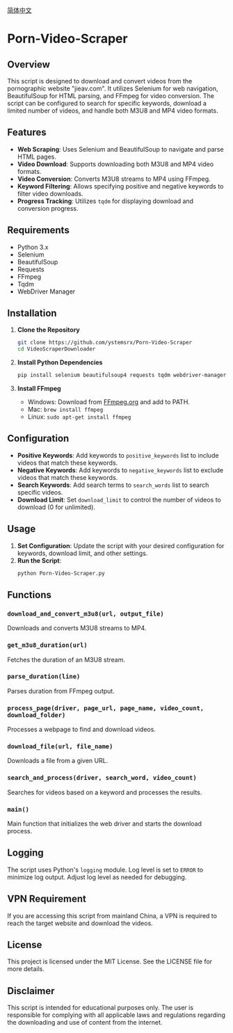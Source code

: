 [简体中文](./README.zh.md)

# Porn-Video-Scraper

## Overview
This script is designed to download and convert videos from the pornographic website "jieav.com". It utilizes Selenium for web navigation, BeautifulSoup for HTML parsing, and FFmpeg for video conversion. The script can be configured to search for specific keywords, download a limited number of videos, and handle both M3U8 and MP4 video formats.

## Features
- **Web Scraping**: Uses Selenium and BeautifulSoup to navigate and parse HTML pages.
- **Video Download**: Supports downloading both M3U8 and MP4 video formats.
- **Video Conversion**: Converts M3U8 streams to MP4 using FFmpeg.
- **Keyword Filtering**: Allows specifying positive and negative keywords to filter video downloads.
- **Progress Tracking**: Utilizes `tqdm` for displaying download and conversion progress.

## Requirements
- Python 3.x
- Selenium
- BeautifulSoup
- Requests
- FFmpeg
- Tqdm
- WebDriver Manager

## Installation
1. **Clone the Repository**
   ```sh
   git clone https://github.com/ystemsrx/Porn-Video-Scraper
   cd VideoScraperDownloader
   ```

2. **Install Python Dependencies**
   ```sh
   pip install selenium beautifulsoup4 requests tqdm webdriver-manager
   ```

3. **Install FFmpeg**
   - Windows: Download from [FFmpeg.org](https://ffmpeg.org/download.html) and add to PATH.
   - Mac: `brew install ffmpeg`
   - Linux: `sudo apt-get install ffmpeg`

## Configuration
- **Positive Keywords**: Add keywords to `positive_keywords` list to include videos that match these keywords.
- **Negative Keywords**: Add keywords to `negative_keywords` list to exclude videos that match these keywords.
- **Search Keywords**: Add search terms to `search_words` list to search specific videos.
- **Download Limit**: Set `download_limit` to control the number of videos to download (0 for unlimited).

## Usage
1. **Set Configuration**: Update the script with your desired configuration for keywords, download limit, and other settings.
2. **Run the Script**:
   ```sh
   python Porn-Video-Scraper.py
   ```

## Functions

### `download_and_convert_m3u8(url, output_file)`
Downloads and converts M3U8 streams to MP4.

### `get_m3u8_duration(url)`
Fetches the duration of an M3U8 stream.

### `parse_duration(line)`
Parses duration from FFmpeg output.

### `process_page(driver, page_url, page_name, video_count, download_folder)`
Processes a webpage to find and download videos.

### `download_file(url, file_name)`
Downloads a file from a given URL.

### `search_and_process(driver, search_word, video_count)`
Searches for videos based on a keyword and processes the results.

### `main()`
Main function that initializes the web driver and starts the download process.

## Logging
The script uses Python's `logging` module. Log level is set to `ERROR` to minimize log output. Adjust log level as needed for debugging.

## VPN Requirement
If you are accessing this script from mainland China, a VPN is required to reach the target website and download the videos.

## License
This project is licensed under the MIT License. See the LICENSE file for more details.

## Disclaimer
This script is intended for educational purposes only. The user is responsible for complying with all applicable laws and regulations regarding the downloading and use of content from the internet.
